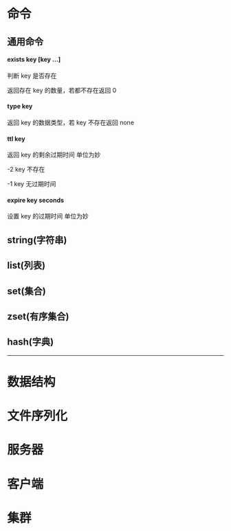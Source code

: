 # 命令

## 通用命令

#### exists key [key ...] 

  判断 key 是否存在
  
  返回存在 key 的数量，若都不存在返回 0
  
#### type key

  返回 key 的数据类型，若 key 不存在返回 none
  
#### ttl key

  返回 key 的剩余过期时间 单位为妙
  
  -2 key 不存在
  
  -1 key 无过期时间
  
#### expire key seconds
  设置 key 的过期时间 单位为妙

## string(字符串)


## list(列表)

## set(集合)

## zset(有序集合)

## hash(字典)

----
 
# 数据结构

# 文件序列化

# 服务器

# 客户端

# 集群
